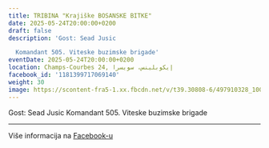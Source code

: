 ```yaml
---
title: TRIBINA "Krajiške BOSANSKE BITKE"
date: 2025-05-24T20:00:00+0200
draft: false
description: 'Gost: Sead Jusic

  Komandant 505. Viteske buzimske brigade'
eventDate: 2025-05-24T20:00:00+0200
location: Champs-Courbes 24, ‏إيكوبلينس‏، ‏سويسرا‏
facebook_id: '1181399717069140'
weight: 30
image: https://scontent-fra5-1.xx.fbcdn.net/v/t39.30808-6/497910328_1007825038144762_7375653666811415510_n.jpg?_nc_cat=110&ccb=1-7&_nc_sid=9e60e4&_nc_ohc=C74ODvT1lrMQ7kNvwGLb82p&_nc_oc=AdlyRPy6ryqoiqp7VxehJTE1_8_e8HHC2OwNhSpPd0tR2cAqF7J9l4JLgqxifCcb3ng&_nc_zt=23&_nc_ht=scontent-fra5-1.xx&edm=ABTKTjYEAAAA&_nc_gid=S4fa6V4iC58FI8AfZ5C9Cw&oh=00_AfIMIqh1PVcrOh2gYG8ERyHxTd6UHAoJZZLELeDNBMJokQ&oe=683301AF
---
```


Gost: Sead Jusic
Komandant 505. Viteske buzimske brigade

---

Više informacija na [Facebook-u](https://facebook.com/events/1181399717069140)